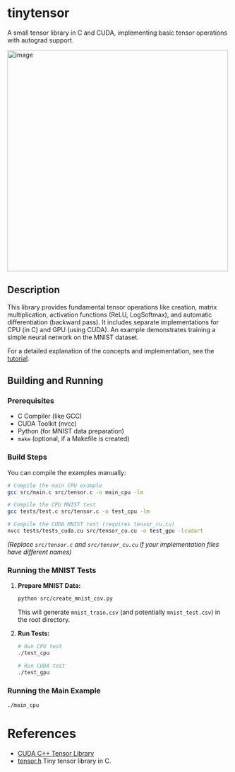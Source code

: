 # tinytensor

A small tensor library in C and CUDA, implementing basic tensor operations with autograd support.

<img width="500" alt="image" src="https://github.com/user-attachments/assets/f0de68cd-dc7b-4592-b68a-265793c2c6f9">

## Description

This library provides fundamental tensor operations like creation, matrix multiplication, activation functions (ReLU, LogSoftmax), and automatic differentiation (backward pass). It includes separate implementations for CPU (in C) and GPU (using CUDA). An example demonstrates training a simple neural network on the MNIST dataset.

For a detailed explanation of the concepts and implementation, see the [tutorial](docs/tutorial.md).

## Building and Running

### Prerequisites
- C Compiler (like GCC)
- CUDA Toolkit (nvcc)
- Python (for MNIST data preparation)
- `make` (optional, if a Makefile is created)

### Build Steps

You can compile the examples manually:

```bash
# Compile the main CPU example
gcc src/main.c src/tensor.c -o main_cpu -lm 

# Compile the CPU MNIST test
gcc tests/test.c src/tensor.c -o test_cpu -lm

# Compile the CUDA MNIST test (requires tensor_cu.cu)
nvcc tests/tests_cuda.cu src/tensor_cu.cu -o test_gpu -lcudart 
```
*(Replace `src/tensor.c` and `src/tensor_cu.cu` if your implementation files have different names)*

### Running the MNIST Tests

1.  **Prepare MNIST Data:**
    ```bash
    python src/create_mnist_csv.py 
    ```
    This will generate `mnist_train.csv` (and potentially `mnist_test.csv`) in the root directory.

2.  **Run Tests:**
    ```bash
    # Run CPU test
    ./test_cpu

    # Run CUDA test
    ./test_gpu 
    ```

### Running the Main Example
```bash
./main_cpu
```


# References
- [CUDA C++ Tensor Library](https://docs.nvidia.com/cuda/cutensor/latest/index.html)
- [tensor.h](https://github.com/apoorvnandan/tensor.h) Tiny tensor library in C.